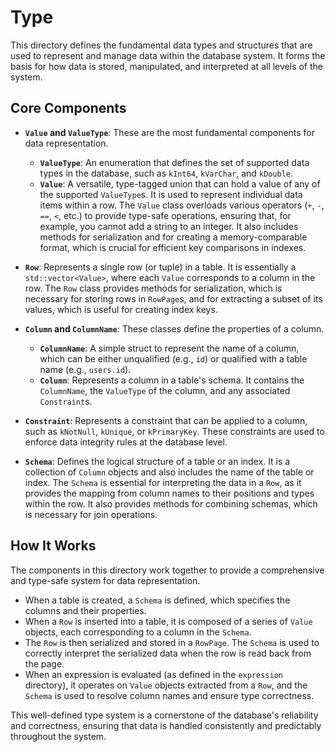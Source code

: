 # Type

This directory defines the fundamental data types and structures that are used to represent and manage data within the database system. It forms the basis for how data is stored, manipulated, and interpreted at all levels of the system.

## Core Components

- **`Value` and `ValueType`**: These are the most fundamental components for data representation.
  - **`ValueType`**: An enumeration that defines the set of supported data types in the database, such as `kInt64`, `kVarChar`, and `kDouble`.
  - **`Value`**: A versatile, type-tagged union that can hold a value of any of the supported `ValueType`s. It is used to represent individual data items within a row. The `Value` class overloads various operators (`+`, `-`, `==`, `<`, etc.) to provide type-safe operations, ensuring that, for example, you cannot add a string to an integer. It also includes methods for serialization and for creating a memory-comparable format, which is crucial for efficient key comparisons in indexes.

- **`Row`**: Represents a single row (or tuple) in a table. It is essentially a `std::vector<Value>`, where each `Value` corresponds to a column in the row. The `Row` class provides methods for serialization, which is necessary for storing rows in `RowPage`s, and for extracting a subset of its values, which is useful for creating index keys.

- **`Column` and `ColumnName`**: These classes define the properties of a column.
  - **`ColumnName`**: A simple struct to represent the name of a column, which can be either unqualified (e.g., `id`) or qualified with a table name (e.g., `users.id`).
  - **`Column`**: Represents a column in a table's schema. It contains the `ColumnName`, the `ValueType` of the column, and any associated `Constraint`s.

- **`Constraint`**: Represents a constraint that can be applied to a column, such as `kNotNull`, `kUnique`, or `kPrimaryKey`. These constraints are used to enforce data integrity rules at the database level.

- **`Schema`**: Defines the logical structure of a table or an index. It is a collection of `Column` objects and also includes the name of the table or index. The `Schema` is essential for interpreting the data in a `Row`, as it provides the mapping from column names to their positions and types within the row. It also provides methods for combining schemas, which is necessary for join operations.

## How It Works

The components in this directory work together to provide a comprehensive and type-safe system for data representation.

-   When a table is created, a `Schema` is defined, which specifies the columns and their properties.
-   When a `Row` is inserted into a table, it is composed of a series of `Value` objects, each corresponding to a column in the `Schema`.
-   The `Row` is then serialized and stored in a `RowPage`. The `Schema` is used to correctly interpret the serialized data when the row is read back from the page.
-   When an expression is evaluated (as defined in the `expression` directory), it operates on `Value` objects extracted from a `Row`, and the `Schema` is used to resolve column names and ensure type correctness.

This well-defined type system is a cornerstone of the database's reliability and correctness, ensuring that data is handled consistently and predictably throughout the system.
